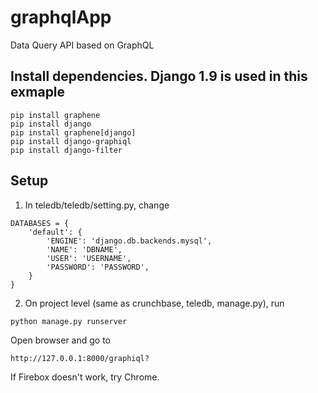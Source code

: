 # graphqlApp
Data Query API based on GraphQL

## Install dependencies. Django 1.9 is used in this exmaple

```
pip install graphene
pip install django
pip install graphene[django]
pip install django-graphiql
pip install django-filter
```
## Setup

1. In teledb/teledb/setting.py, change

```
DATABASES = {
    'default': {
        'ENGINE': 'django.db.backends.mysql',
        'NAME': 'DBNAME',
        'USER': 'USERNAME',
        'PASSWORD': 'PASSWORD',
    }
}
```

2. On project level (same as crunchbase, teledb, manage.py), run
```
python manage.py runserver
```
Open browser and go to 
```
http://127.0.0.1:8000/graphiql?
```
If Firebox doesn't work, try Chrome.
